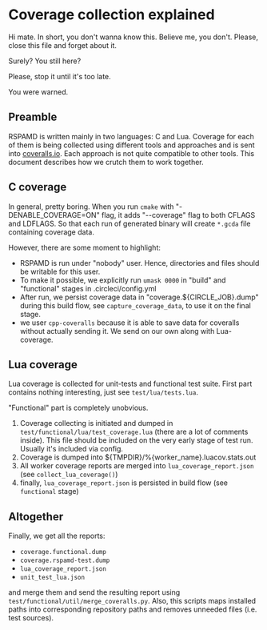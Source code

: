 Coverage collection explained
=============================

Hi mate. In short, you don't wanna know this. Believe me, you don't. Please, close this file and forget about it.

Surely? You still here?

Please, stop it until it's too late.

You were warned.


Preamble
--------
RSPAMD is written mainly in two languages: C and Lua. Coverage for each of them is being collected using different 
tools and approaches and is sent into [coveralls.io](https://coveralls.io).
Each approach is not quite compatible to other tools. This document describes how we crutch them to work together.


C coverage
----------
In general, pretty boring. When you run `cmake` with "-DENABLE_COVERAGE=ON" flag, it adds "--coverage" flag to both
CFLAGS and LDFLAGS. So that each run of generated binary will create `*.gcda` file containing coverage data.

However, there are some moment to highlight:

- RSPAMD is run under "nobody" user. Hence, directories and files should be writable for this user. 
- To make it possible, we explicitly run `umask 0000` in "build" and "functional" stages in .circleci/config.yml
- After run, we persist coverage data in "coverage.${CIRCLE\_JOB}.dump" during this build flow, see `capture_coverage_data`,
  to use it on the final stage.
- we user `cpp-coveralls` because it is able to save data for coveralls without actually sending it. We send on our own
  along with Lua-coverage.

Lua coverage
------------
Lua coverage is collected for unit-tests and functional test suite. 
First part contains nothing interesting, just see `test/lua/tests.lua`.

"Functional" part is completely unobvious.

1. Coverage collecting is initiated and dumped in `test/functional/lua/test_coverage.lua` (there are a lot of comments inside).
   This file should be included on the very early stage of test run. Usually it's included via config.
2. Coverage is dumped into ${TMPDIR}/%{worker_name}.luacov.stats.out
3. All worker coverage reports are merged into `lua_coverage_report.json` (see `collect_lua_coverage()`)
4. finally, `lua_coverage_report.json` is persisted in build flow (see `functional` stage)

Altogether
----------

Finally, we get all the reports:

- `coverage.functional.dump` 
- `coverage.rspamd-test.dump`
- `lua_coverage_report.json`
- `unit_test_lua.json`

and merge them and send the resulting report using `test/functional/util/merge_coveralls.py`. Also, this scripts maps installed
paths into corresponding repository paths and removes unneeded files (i.e. test sources).
